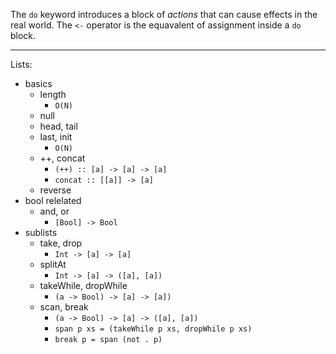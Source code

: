 The `do` keyword introduces a block of _actions_ that can cause effects in the real world. The `<-` operator is the equavalent of assignment inside a `do` block.

----

Lists:

* basics
  * length
    * `O(N)`
  * null
  * head, tail
  * last, init
    * `O(N)`
  * ++, concat
    * `(++) :: [a] -> [a] -> [a]`
    * `concat :: [[a]] -> [a]`
  * reverse
* bool relelated
  * and, or
    * `[Bool] -> Bool`
* sublists
  * take, drop
    * `Int -> [a] -> [a]`
  * splitAt
    * `Int -> [a] -> ([a], [a])`
  * takeWhile, dropWhile
    * `(a -> Bool) -> [a] -> [a])`
  * scan, break
    * `(a -> Bool) -> [a] -> ([a], [a])`
    * `span p xs = (takeWhile p xs, dropWhile p xs)`
    * `break p = span (not . p)`
